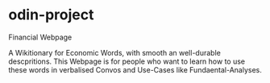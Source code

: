# odin-project
Financial Webpage

A Wikitionary for Economic Words, with smooth an well-durable descpritions.
This Webpage is for people who want to learn how to use these words in verbalised Convos and Use-Cases like Fundaental-Analyses.

